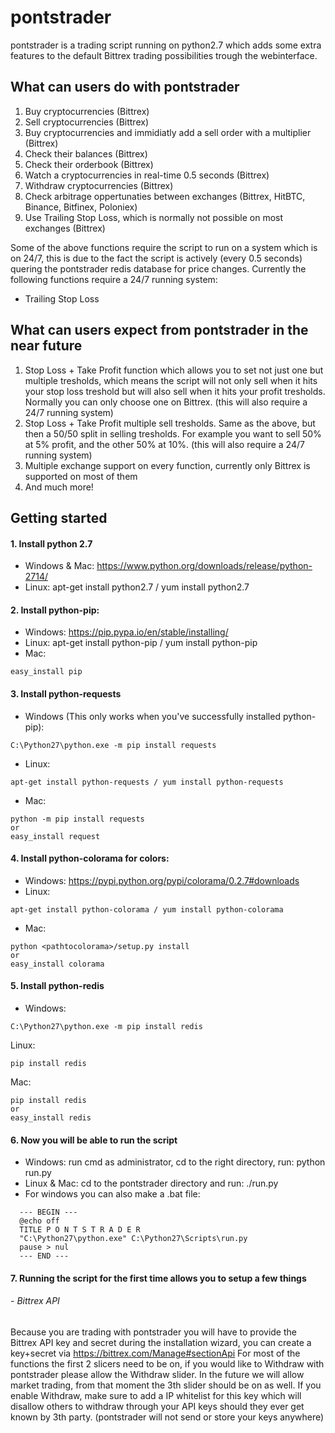 # pontstrader

pontstrader is a trading script running on python2.7 which adds some extra features to the default Bittrex trading possibilities trough the webinterface.

## What can users do with pontstrader

1. Buy cryptocurrencies (Bittrex)
2. Sell cryptocurrencies (Bittrex)
3. Buy cryptocurrencies and immidiatly add a sell order with a multiplier (Bittrex)
4. Check their balances (Bittrex)
5. Check their orderbook (Bittrex)
6. Watch a cryptocurrencies in real-time 0.5 seconds (Bittrex)
7. Withdraw cryptocurrencies (Bittrex)
8. Check arbitrage oppertunaties between exchanges (Bittrex, HitBTC, Binance, Bitfinex, Poloniex)
9. Use Trailing Stop Loss, which is normally not possible on most exchanges (Bittrex)

Some of the above functions require the script to run on a system which is on 24/7, this is due to the fact the script is actively (every 0.5 seconds) quering the pontstrader redis database for price changes.
Currently the following functions require a 24/7 running system:

- Trailing Stop Loss

## What can users expect from pontstrader in the near future

1. Stop Loss + Take Profit function which allows you to set not just one but multiple tresholds, which means the script will not only sell when it hits your stop loss treshold but will also sell when it hits your profit tresholds. Normally you can only choose one on Bittrex. (this will also require a 24/7 running system)
2. Stop Loss + Take Profit multiple sell tresholds. Same as the above, but then a 50/50 split in selling tresholds. For example you want to sell 50% at 5% profit, and the other 50% at 10%. (this will also require a 24/7 running system)
3. Multiple exchange support on every function, currently only Bittrex is supported on most of them
4. And much more!

## Getting started

#### 1. Install python 2.7
  - Windows & Mac: https://www.python.org/downloads/release/python-2714/
  - Linux: apt-get install python2.7 / yum install python2.7

#### 2. Install python-pip:
  - Windows: https://pip.pypa.io/en/stable/installing/
  - Linux: apt-get install python-pip / yum install python-pip
  - Mac:
  ```
  easy_install pip
  ```

#### 3. Install python-requests
  - Windows (This only works when you've successfully installed python-pip):
  ```
  C:\Python27\python.exe -m pip install requests
  ```
  - Linux:
  ```
  apt-get install python-requests / yum install python-requests
  ```
  - Mac:
  ```
  python -m pip install requests
  or
  easy_install request
  ```

#### 4. Install python-colorama for colors:
  - Windows: https://pypi.python.org/pypi/colorama/0.2.7#downloads
  - Linux:
  ```
  apt-get install python-colorama / yum install python-colorama
  ```
  - Mac:
  ```
  python <pathtocolorama>/setup.py install
  or
  easy_install colorama
  ```
  
#### 5. Install python-redis
  - Windows:
  ```
  C:\Python27\python.exe -m pip install redis
  ```
  Linux: 
  ```
  pip install redis
  ```
  Mac:
  ```
  pip install redis
  or
  easy_install redis
  ```

#### 6. Now you will be able to run the script
  - Windows: run cmd as administrator, cd to the right directory, run: python run.py
  - Linux & Mac: cd to the pontstrader directory and run: ./run.py
  - For windows you can also make a .bat file:
  ```
    --- BEGIN ---
    @echo off
    TITLE P O N T S T R A D E R
    "C:\Python27\python.exe" C:\Python27\Scripts\run.py
    pause > nul
    --- END ---
  ```

#### 7. Running the script for the first time allows you to setup a few things
  ###### - Bittrex API
  Because you are trading with pontstrader you will have to provide the Bittrex API key and secret during the installation wizard, you can create a key+secret via https://bittrex.com/Manage#sectionApi
  For most of the functions the first 2 slicers need to be on, if you would like to Withdraw with pontstrader please allow the Withdraw slider. In the future we will allow market trading, from that moment the 3th slider should be on as well.
  If you enable Withdraw, make sure to add a IP whitelist for this key which will disallow others to withdraw through your API keys should they ever get known by 3th party. (pontstrader will not send or store your keys anywhere)
  
